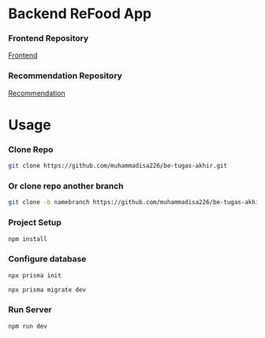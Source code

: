 # Backend ReFood App

### Frontend Repository

[Frontend](https://github.com/muhammadisa226/fe-tugas-akhir)

### Recommendation Repository

[Recommendation](https://github.com/muhammadisa226/reccomendation-tugas-akhir)

# Usage

### Clone Repo

```sh
git clone https://github.com/muhammadisa226/be-tugas-akhir.git
```

### Or clone repo another branch

```sh
git clone -b namebranch https://github.com/muhammadisa226/be-tugas-akhir.git
```

### Project Setup

```sh
npm install
```

### Configure database

```sh
npx prisma init
```

```sh
npx prisma migrate dev
```

### Run Server

```sh
npm run dev
```
